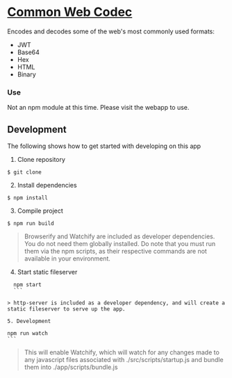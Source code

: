 
# [Common Web Codec](https://unkani.github.io/common-web-codec/app/index.html)

Encodes and decodes some of the web's most commonly used formats:
* JWT
* Base64
* Hex
* HTML
* Binary

### Use
Not an npm module at this time. Please visit the webapp to use.

## Development
The following shows how to get started with developing on this app

1. Clone repository

  ```
  $ git clone
  ```

2. Install dependencies

  ```
  $ npm install
  ```

3. Compile project

  ```
  $ npm run build
  ```

  > Browserify and Watchify are included as developer dependencies. You do not need them globally installed. Do note that you must run them via the npm scripts, as their respective commands are not available in your environment.


4. Start static fileserver
  ```
	npm start
	```

  > http-server is included as a developer dependency, and will create a static fileserver to serve up the app.

5. Development
  ```
	npm run watch
	```

  > This will enable Watchify, which will watch for any changes made to any javascript files associated with ./src/scripts/startup.js and bundle them into ./app/scripts/bundle.js


